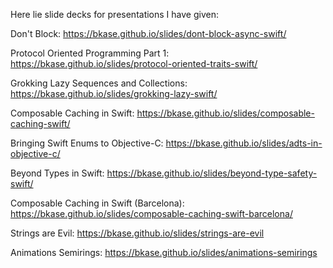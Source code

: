 Here lie slide decks for presentations I have given:

Don't Block:
https://bkase.github.io/slides/dont-block-async-swift/

Protocol Oriented Programming Part 1:
https://bkase.github.io/slides/protocol-oriented-traits-swift/

Grokking Lazy Sequences and Collections:
https://bkase.github.io/slides/grokking-lazy-swift/

Composable Caching in Swift:
https://bkase.github.io/slides/composable-caching-swift/

Bringing Swift Enums to Objective-C:
https://bkase.github.io/slides/adts-in-objective-c/

Beyond Types in Swift:
https://bkase.github.io/slides/beyond-type-safety-swift/

Composable Caching in Swift (Barcelona):
https://bkase.github.io/slides/composable-caching-swift-barcelona/

Strings are Evil:
https://bkase.github.io/slides/strings-are-evil

Animations Semirings:
https://bkase.github.io/slides/animations-semirings

